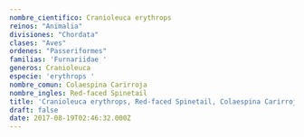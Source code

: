 ```yaml
---
nombre_cientifico: Cranioleuca erythrops
reinos: "Animalia"
divisiones: "Chordata"
clases: "Aves"
ordenes: "Passeriformes"
familias: 'Furnariidae '
generos: Cranioleuca
especie: 'erythrops '
nombre_comun: Colaespina Carirroja
nombre_ingles: Red-faced Spinetail
title: 'Cranioleuca erythrops, Red-faced Spinetail, Colaespina Carirroja'
draft: false
date: 2017-08-19T02:46:32.000Z
---
```


